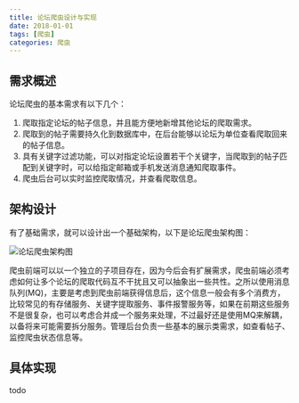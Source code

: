 ```yaml
---
title: 论坛爬虫设计与实现
date: 2018-01-01
tags: [爬虫]
categories: 爬虫
---
```


## 需求概述

论坛爬虫的基本需求有以下几个：

1. 爬取指定论坛的帖子信息，并且能方便地新增其他论坛的爬取需求。
2. 爬取到的帖子需要持久化到数据库中，在后台能够以论坛为单位查看爬取回来的帖子信息。
3. 具有关键字过滤功能，可以对指定论坛设置若干个关键字，当爬取到的帖子匹配到关键字时，可以给指定邮箱或手机发送消息通知爬取事件。
4. 爬虫后台可以实时监控爬取情况，并查看爬取信息。

<!--more-->

## 架构设计

有了基础需求，就可以设计出一个基础架构，以下是论坛爬虫架构图：

![论坛爬虫架构图](/assets/images/post_imgs/crawler_design_1.png)

爬虫前端可以以一个独立的子项目存在，因为今后会有扩展需求，爬虫前端必须考虑如何让多个论坛的爬取代码互不干扰且又可以抽象出一些共性。之所以使用消息队列(MQ)，主要是考虑到爬虫前端获得信息后，这个信息一般会有多个消费方，比较常见的有存储服务、关键字提取服务、事件报警服务等，如果在前期这些服务不是很复杂，也可以考虑合并成一个服务来处理，不过最好还是使用MQ来解耦，以备将来可能需要拆分服务。管理后台负责一些基本的展示类需求，如查看帖子、监控爬虫状态信息等。

## 具体实现

todo
